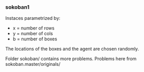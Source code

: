 ### sokoban1

Instaces parametrized by:
* x = number of rows
* y = number of cols
* b = number of boxes

The locations of the boxes and the agent are chosen randomly.

Folder sokoban/ contains more problems.
Problems here from sokoban.master/originals/

